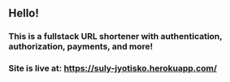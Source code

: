 ## Hello! 
### This is a fullstack URL shortener with authentication, authorization, payments, and more! 
### Site is live at: https://suly-jyotisko.herokuapp.com/
